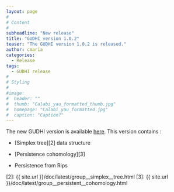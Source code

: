 ```yaml
---
layout: page
#
# Content
#
subheadline: "New release"
title: "GUDHI version 1.0.2"
teaser: "The GUDHI version 1.0.2 is released."
author: cmaria
categories:
  - Release
tags:
  - GUDHI release
#
# Styling
#
#image:
#  header: ""
#  thumb: "Calabi_yau_formatted_thumb.jpg"
#  homepage: "Calabi_yau_formatted.jpg"
#  caption: "Caption?"
---
```


The new GUDHI version is available [here][1].
This version contains :

- [Simplex tree][2] data structure

- [Persistence cohomology][3]

- Persistence from Rips


 [1]: https://gforge.inria.fr/frs/?group_id=3865
 [2]: {{ site.url }}/doc/latest/group__simplex__tree.html
 [3]: {{ site.url }}/doc/latest/group__persistent__cohomology.html

